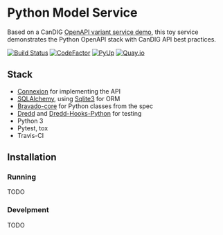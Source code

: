 # Python Model Service

Based on a CanDIG [OpenAPI variant service demo](https://github.com/CanDIG/openapi_calls_example), this toy service demonstrates the Python OpenAPI stack with CanDIG API best practices.

[![Build Status](https://travis-ci.org/CanDIG/python_model_service.svg?branch=master)](https://travis-ci.org/CanDIG/python_model_service)
[![CodeFactor](https://www.codefactor.io/repository/github/CanDIG/python_model_service/badge)](https://www.codefactor.io/repository/github/CanDIG/python_model_service)
[![PyUp](https://pyup.io/repos/github/CanDIG/python_model_service/shield.svg)](https://pyup.io/repos/github/CanDIG/python_model_service/)
[![Quay.io](https://quay.io/repository/candig/python_model_service/status)](https://quay.io/repository/candig/python_model_service)

## Stack

- [Connexion](https://github.com/zalando/connexion) for implementing the API
- [SQLAlchemy](http://sqlalchemy.org), using [Sqlite3](https://www.sqlite.org/index.html) for ORM
- [Bravado-core](https://github.com/Yelp/bravado-core) for Python classes from the spec
- [Dredd](https://dredd.readthedocs.io/en/latest/) and [Dredd-Hooks-Python](https://github.com/apiaryio/dredd-hooks-python) for testing
- Python 3
- Pytest, tox
- Travis-CI

## Installation

### Running

TODO

### Develpment

TODO
